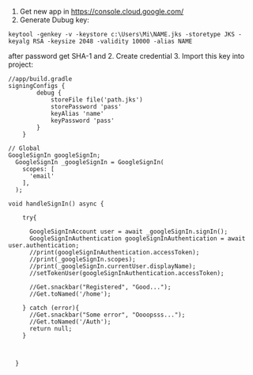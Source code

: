 
1. Get new app in https://console.cloud.google.com/
2. Generate Dubug key:
```
keytool -genkey -v -keystore c:\Users\Mi\NAME.jks -storetype JKS -keyalg RSA -keysize 2048 -validity 10000 -alias NAME
```
after password get SHA-1 and
2. Create credential
3. Import this key into project:

```
//app/build.gradle
signingConfigs {
        debug {
            storeFile file('path.jks')
            storePassword 'pass'
            keyAlias 'name'
            keyPassword 'pass'
        }
    }
```

```
// Global
GoogleSignIn googleSignIn;
  GoogleSignIn _googleSignIn = GoogleSignIn(
    scopes: [
      'email'
    ],
  );
```

```
void handleSignIn() async {

    try{

      GoogleSignInAccount user = await _googleSignIn.signIn();
      GoogleSignInAuthentication googleSignInAuthentication = await  user.authentication;
      //print(googleSignInAuthentication.accessToken);
      //print(_googleSignIn.scopes);
      //print(_googleSignIn.currentUser.displayName);
      //setTokenUser(googleSignInAuthentication.accessToken);

      //Get.snackbar("Registered", "Good...");
      //Get.toNamed('/home');

    } catch (error){
      //Get.snackbar("Some error", "Oooopsss...");
      //Get.toNamed('/Auth');
      return null;
    }



  }
```
